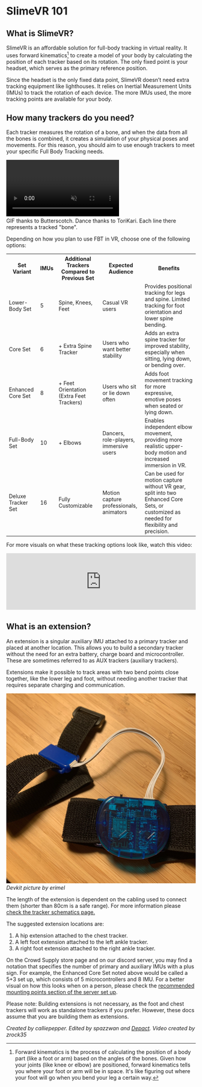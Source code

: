 # SlimeVR 101

## What is SlimeVR?

SlimeVR is an affordable solution for full-body tracking in virtual reality. It uses forward kinematics[^note] to create a model of your body by calculating the position of each tracker based on its rotation.
The only fixed point is your headset, which serves as the primary reference position.

Since the headset is the only fixed data point, SlimeVR doesn’t need extra tracking equipment like lighthouses. It relies on Inertial Measurement Units (IMUs) to track the rotation of each device. The more IMUs used, the more tracking points are available for your body.

[^note]: Forward kinematics is the process of calculating the position of a body part (like a foot or arm) based on the angles of the bones. Given how your joints (like knee or elbow) are positioned, forward kinematics tells you where your foot or arm will be in space. It's like figuring out where your foot will go when you bend your leg a certain way.

## How many trackers do you need?

Each tracker measures the rotation of a bone, and when the data from all the bones is combined, it creates a simulation of your physical poses and movements. For this reason, you should aim to use enough trackers to meet your specific Full Body Tracking needs.

<div class="embeddedVideo">
	<video name="Tracking Example" playsinline autoplay muted loop>
	  <source src="./assets/videos/ostriches.webm" type="video/webm">
	  <source src="./assets/videos/ostriches.mov" type="video/quicktime">
	</video><br>
	GIF thanks to Butterscotch. Dance thanks to ToriKari. Each line there represents a tracked "bone".
</div>


Depending on how you plan to use FBT in VR, choose one of the following options:

<table>
    <tr>
        <th>Set Variant</th>
        <th>IMUs</th>
        <th>Additional Trackers Compared to Previous Set</th>
        <th>Expected Audience</th>
        <th>Benefits</th>
    </tr>
    <tr>
        <td>Lower-Body Set</td>
        <td>5</td>
        <td>Spine, Knees, Feet</td>
        <td>Casual VR users</td>
        <td>Provides positional tracking for legs and spine. Limited tracking for foot orientation and lower spine bending.</td>
    </tr>
    <tr>
        <td>Core Set</td>
        <td>6</td>
        <td>+ Extra Spine Tracker</td>
        <td>Users who want better stability</td>
        <td>Adds an extra spine tracker for improved stability, especially when sitting, lying down, or bending over.</td>
    </tr>
    <tr>
        <td>Enhanced Core Set</td>
        <td>8</td>
        <td>+ Feet Orientation (Extra Feet Trackers)</td>
        <td>Users who sit or lie down often</td>
        <td>Adds foot movement tracking for more expressive, emotive poses when seated or lying down.</td>
    </tr>
    <tr>
        <td>Full-Body Set</td>
        <td>10</td>
        <td>+ Elbows</td>
        <td>Dancers,<br/>role-players,<br/>immersive users</td>
        <td>Enables independent elbow movement, providing more realistic upper-body motion and increased immersion in VR.</td>
    </tr>
    <tr>
        <td>Deluxe Tracker Set</td>
        <td>16</td>
        <td>Fully Customizable</td>
        <td>Motion capture professionals,<br/>animators</td>
        <td>Can be used for motion capture without VR gear, split into two Enhanced Core Sets, or customized as needed for flexibility and precision.</td>
    </tr>
</table>

For more visuals on what these tracking options look like, watch this video:

<div class="video-container">
<iframe width="100%" height="auto" src="https://www.youtube.com/embed/KN3dxGNAq34" title="YouTube video player" frameborder="0" allow="accelerometer; autoplay muted; clipboard-write; encrypted-media; gyroscope; picture-in-picture" allowfullscreen></iframe>
</div>

## What is an extension?

An extension is a singular auxiliary IMU attached to a primary tracker and placed at another location. This allows you to build a secondary tracker without the need for an extra battery, charge board and microcontroller. These are sometimes referred to as AUX trackers (auxiliary trackers).

Extensions make it possible to track areas with two bend points close together, like the lower leg and foot, without needing another tracker that requires separate charging and communication.

![Extension Image](assets/img/extension.jpg)<br>
*Devkit picture by erimel*

The length of the extension is dependent on the cabling used to connect them (shorter than 80cm is a safe range). For more information please [check the tracker schematics page.](diy/tracker-schematics.md)

The suggested extension locations are:

1. A hip extension attached to the chest tracker.
1. A left foot extension attached to the left ankle tracker.
1. A right foot extension attached to the right ankle tracker.

On the Crowd Supply store page and on our discord server, you may find a notation that specifies the number of primary and auxiliary IMUs with a plus sign. For example, the Enhanced Core Set noted above would be called a 5+3 set up, which consists of 5 microcontrollers and 8 IMU. For a better visual on how this looks when on a person, please check the [recommended mounting points section of the server set up](server/putting-on-trackers.md#recommended-mounting-points).

Please note: Building extensions is not necessary, as the foot and chest trackers will work as standalone trackers if you prefer. However, these docs assume that you are building them as extensions.

*Created by calliepepper. Edited by spazzwan and [Depact](https://github.com/Depact). Video created by zrock35*
